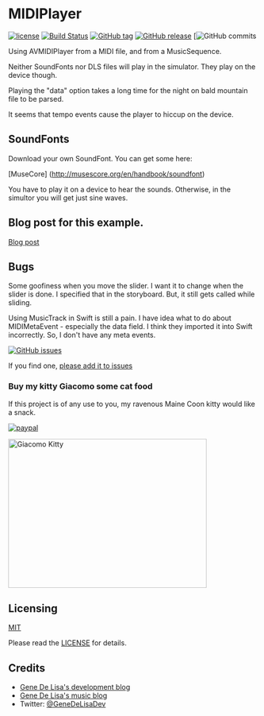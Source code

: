 # MIDIPlayer

[![license](https://img.shields.io/github/license/mashape/apistatus.svg)](https://en.wikipedia.org/wiki/MIT_License)
[![Build Status](https://travis-ci.org/genedelisa/MIDIPlayer.svg)](https://travis-ci.org/genedelisa/MIDIPlayer)
[![GitHub tag](https://img.shields.io/github/tag/genedelisa/MIDIPlayer.svg)](https://github.com/genedelisa/MIDIPlayer/)
[![GitHub release](https://img.shields.io/github/release/genedelisa/MIDIPlayer.svg)](https://github.com/genedelisa/MIDIPlayer/)
[![GitHub commits](https://img.shields.io/github/commits-since/genedelisa/MIDIPlayer/2.0.0.svg)


Using AVMIDIPlayer from a MIDI file, and from a MusicSequence.

Neither SoundFonts nor DLS files will play in the simulator. They play on the device though.

Playing the "data" option takes a long time for the night on bald mountain file to be parsed.

It seems that tempo events cause the player to hiccup on the device.

## SoundFonts

Download your own SoundFont. You can get some here:

[MuseCore] (http://musescore.org/en/handbook/soundfont)

You have to play it on a device to hear the sounds. Otherwise, in the simultor you will get just sine waves.

## Blog post for this example.

[Blog post](http://www.rockhoppertech.com/blog/swift-and-avmidiplayer)



## Bugs

Some goofiness when you move the slider. I want it to change when the slider is done.
I specified that in the storyboard. But, it still gets called while sliding.

Using MusicTrack in Swift is still a pain. I have idea what to do about MIDIMetaEvent - especially the data field. I think they imported it into Swift incorrectly. So, I don't have any meta events.

[![GitHub issues](https://img.shields.io/github/issues/genedelisa/MIDIPlayer.svg)](https://github.com/genedelisa/MIDIPlayer/issues)

If you find one, [please add it to issues](https://github.com/genedelisa/MIDIPlayer/issues)

### Buy my kitty Giacomo some cat food

If this project is of any use to you, my ravenous Maine Coon kitty would like a snack.

[![paypal](https://www.paypalobjects.com/en_US/i/btn/btn_donate_SM.gif)](https://www.paypal.com/cgi-bin/webscr?cmd=_donations&business=F5KE9Z29MH8YQ&bnP-DonationsBF:btn_donate_SM.gif:NonHosted)

<img src="http://www.rockhoppertech.com/blog/wp-content/uploads/2015/05/IMG_0657.png" alt="Giacomo Kitty" width="400" height="300">


## Licensing

[MIT](https://en.wikipedia.org/wiki/MIT_License)

Please read the [LICENSE](LICENSE) for details.

## Credits

*	[Gene De Lisa's development blog](http://rockhoppertech.com/blog/)
*	[Gene De Lisa's music blog](http://genedelisa.com/)
*   Twitter: [@GeneDeLisaDev](http://twitter.com/genedelisadev)